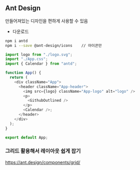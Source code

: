 ## Ant Design

만들어져있는 디자인을 편하게 사용할 수 있음


- 다운로드

```bash
npm i antd
npm i --save @ant-design/icons    // 아이콘만
```

```js
import logo from "./logo.svg";
import "./App.css";
import { Calendar } from "antd";

function App() {
  return (
    <div className="App">
      <header className="App-header">
        <img src={logo} className="App-logo" alt="logo" />
        <p>
          <GithubOutlined />
        </p>
        <Calendar />;
      </header>
    </div>
  );
}

export default App;
```

### 그리드 활용해서 레이아웃 쉽게 잡기

https://ant.design/components/grid/
